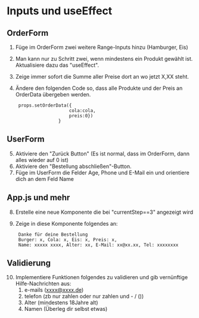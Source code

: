 # Inputs und useEffect

## OrderForm
1. Füge im OrderForm zwei weitere Range-Inputs hinzu (Hamburger, Eis)
2. Man kann nur zu Schritt zwei, wenn mindestens ein Produkt gewählt ist. Aktualisiere dazu das "useEffect".
3. Zeige immer sofort die Summe aller Preise dort an wo jetzt X,XX steht.
4. Ändere den folgenden Code so, dass alle Produkte und der Preis an OrderData übergeben werden. 

        props.setOrderData({
                           cola:cola,
                           preis:0})
                       }

## UserForm
5. Aktiviere den "Zurück Button" (Es ist normal, dass im OrderForm, dann alles wieder auf 0 ist)
6. Aktiviere den "Bestellung abschließen"-Button.
7. Füge im UserForm die Felder Age, Phone und E-Mail ein und orientiere dich an dem Feld Name

## App.js und mehr
8. Erstelle eine neue Komponente die bei "currentStep==3" angezeigt wird
9. Zeige in diese Komponente folgendes an: 
   
        Danke für deine Bestellung
        Burger: x, Cola: x, Eis: x, Preis: x,
        Name: xxxxx xxxx, Alter: xx, E-Mail: xx@xx.xx, Tel: xxxxxxxx
        
## Validierung
10. Implementiere Funktionen folgendes zu validieren und gib vernünftige Hilfe-Nachrichten aus: 
    1. e-mails (xxxx@xxxx.de)
    2. telefon (zb nur zahlen oder nur zahlen und - / ())
    3. Alter (mindestens 18Jahre alt) 
    4. Namen (Überleg dir selbst etwas)
